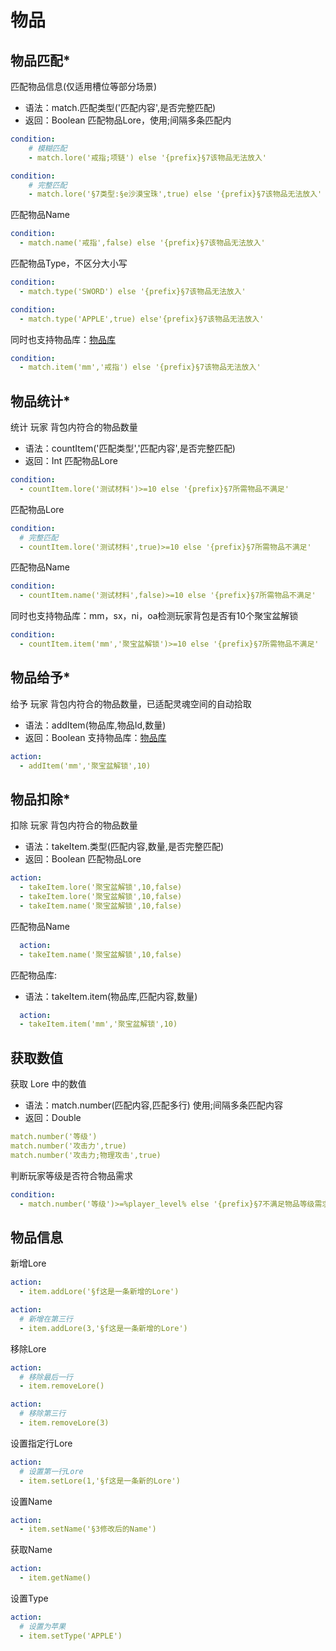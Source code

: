 # 物品
## 物品匹配*
匹配物品信息(仅适用槽位等部分场景)
- 语法：match.匹配类型('匹配内容',是否完整匹配)
- 返回：Boolean
  匹配物品Lore，使用;间隔多条匹配内
```yaml
condition:
	# 模糊匹配
    - match.lore('戒指;项链') else '{prefix}§7该物品无法放入'
```
```yaml
condition:
	# 完整匹配
    - match.lore('§7类型:§e沙漠宝珠',true) else '{prefix}§7该物品无法放入'
```
匹配物品Name
```yaml
condition:
  - match.name('戒指',false) else '{prefix}§7该物品无法放入'
```
匹配物品Type，不区分大小写
```yaml
condition:
  - match.type('SWORD') else '{prefix}§7该物品无法放入'
```
```yaml
condition:
  - match.type('APPLE',true) else'{prefix}§7该物品无法放入'
```
同时也支持物品库：[物品库](https://docs.qq.com/aio/DQmFtTmJvclhBWklH?p=FW77AIXywTNtvG6ahR0pJQ)
```yaml
condition:
  - match.item('mm','戒指') else '{prefix}§7该物品无法放入'
```
## 物品统计*
统计 玩家 背包内符合的物品数量
- 语法：countItem('匹配类型','匹配内容',是否完整匹配)
- 返回：Int
  匹配物品Lore
```yaml
condition:
  - countItem.lore('测试材料')>=10 else '{prefix}§7所需物品不满足'
```
匹配物品Lore
```yaml
condition:
  # 完整匹配
  - countItem.lore('测试材料',true)>=10 else '{prefix}§7所需物品不满足'
```
匹配物品Name
```yaml
condition:
  - countItem.name('测试材料',false)>=10 else '{prefix}§7所需物品不满足'
```
同时也支持物品库：mm，sx，ni，oa检测玩家背包是否有10个聚宝盆解锁
```yaml
condition:
  - countItem.item('mm','聚宝盆解锁')>=10 else '{prefix}§7所需物品不满足'
```
## 物品给予*
给予 玩家 背包内符合的物品数量，已适配灵魂空间的自动拾取
- 语法：addItem(物品库,物品Id,数量)
- 返回：Boolean
  支持物品库：[物品库](https://docs.qq.com/aio/DQmFtTmJvclhBWklH?p=FW77AIXywTNtvG6ahR0pJQ)
```yaml
action:
  - addItem('mm','聚宝盆解锁',10)
```
## 物品扣除*
扣除 玩家 背包内符合的物品数量
- 语法：takeItem.类型(匹配内容,数量,是否完整匹配)
- 返回：Boolean
  匹配物品Lore
```yaml
action:
  - takeItem.lore('聚宝盆解锁',10,false)
  - takeItem.lore('聚宝盆解锁',10,false)
  - takeItem.name('聚宝盆解锁',10,false)
```
匹配物品Name
```yaml
  action:
  - takeItem.name('聚宝盆解锁',10,false)
```
匹配物品库:
- 语法：takeItem.item(物品库,匹配内容,数量)
```yaml
  action:
  - takeItem.item('mm','聚宝盆解锁',10)
```
## 获取数值
获取 Lore 中的数值
- 语法：match.number(匹配内容,匹配多行) 使用;间隔多条匹配内容
- 返回：Double
```yaml
match.number('等级')
match.number('攻击力',true)
match.number('攻击力;物理攻击',true)
```
判断玩家等级是否符合物品需求
```yaml
condition:
  - match.number('等级')>=%player_level% else '{prefix}§7不满足物品等级需求'
```
## 物品信息
新增Lore
```yaml
action:
  - item.addLore('§f这是一条新增的Lore')
```
```yaml
action:
  # 新增在第三行
  - item.addLore(3,'§f这是一条新增的Lore')
```
移除Lore
```yaml
action:
  # 移除最后一行
  - item.removeLore()
```
```yaml
action:
  # 移除第三行
  - item.removeLore(3)
```
设置指定行Lore
```yaml
action:
  # 设置第一行Lore
  - item.setLore(1,'§f这是一条新的Lore')
```
设置Name
```yaml
action:
  - item.setName('§3修改后的Name')
```
获取Name
```yaml
action:
  - item.getName()
```
设置Type
```yaml
action:
  # 设置为苹果
  - item.setType('APPLE')
```

